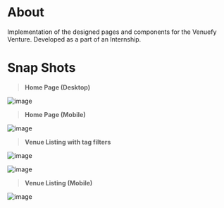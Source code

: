 # About
Implementation of the designed pages and components for the Venuefy Venture. Developed as a part of an Internship.

# Snap Shots

> **Home Page (Desktop)**

![image](https://user-images.githubusercontent.com/52369953/122645986-bcc0ea80-d13a-11eb-8b04-807a69aa87ea.png)

> **Home Page (Mobile)**

![image](https://user-images.githubusercontent.com/52369953/122646417-a4ea6600-d13c-11eb-8eb3-e76350c78074.png)

> **Venue Listing with tag filters**

![image](https://user-images.githubusercontent.com/52369953/122646211-a6fff500-d13b-11eb-861a-b0097e11ad20.png)

![image](https://user-images.githubusercontent.com/52369953/122646261-de6ea180-d13b-11eb-94db-f456adaac87c.png)

> **Venue Listing (Mobile)**

![image](https://user-images.githubusercontent.com/52369953/122646390-7d939900-d13c-11eb-90e3-077a618ff1ba.png)
